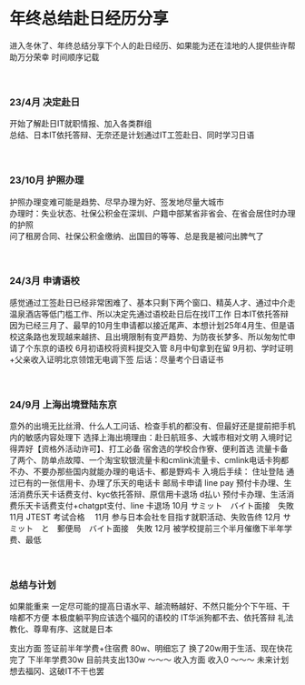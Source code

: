 # 年终总结赴日经历分享

进入冬休了、年终总结分享下个人的赴日经历、如果能为还在洼地的人提供些许帮助万分荣幸 时间顺序记载
<br><br><br>
### 23/4月 决定赴日
开始了解赴日IT就职情报、加入各类群组   
总结、日本IT依托答辩、无奈还是计划通过IT工签赴日、同时学习日语
<br><br><br>
### 23/10月 护照办理
护照办理变难可能是趋势、尽早办理为好、签发地尽量大城市   
办理时：失业状态、社保公积金在深圳、户籍中部某省非省会、在省会居住时办理的护照   
问了租房合同、社保公积金缴纳、出国目的等等、总是我是被问出脾气了
<br><br><br>
### 24/3月 申请语校
感觉通过工签赴日已经非常困难了、基本只剩下两个窗口、精英人才、通过中介走温泉酒店等低门槛工作、所以决定先通过语校赴日后在找IT工作 日本IT依托答辩 因为已经三月了、最早的10月生申请都以接近尾声、本想计划25年4月生、但是语校这条路也发现越来越挤、且出境限制有变严趋势、为防夜长梦多、所以匆匆忙申请了个东京的语校 6月初语校将资料提交入管 8月中旬拿到在留 9月初、学时证明+父亲收入证明北京领馆无电调下签 后话：尽量考个日语证书
<br><br><br>
### 24/9月 上海出境登陆东京
意外的出境无比丝滑、什么人工问话、检查手机的都没有、但最好还是提前把手机内的敏感内容处理下 选择上海出境理由：赴日航班多、大城市相对文明 入境时记得弄好【资格外活动许可】、打工必备 宿舍选的学校合作寮、便利首选 流量卡备了两个、防单点故障、一个淘宝软银流量卡和cmlink流量卡、cmlink电话卡狗都不办、不要办那些国内就能办理的电话卡、都是野鸡卡 入境后手续： 住址登陆 通过已有的一张信用卡、办理了乐天的电话卡 邮局卡申请 line pay 预付卡办理、生活消费乐天卡话费支付、kyc依托答辩、原信用卡退场 d払い 预付卡办理、生活消费乐天卡话费支付+chatgpt支付、line 卡退场 10月 サミット　バイト面接　失敗 11月 JTEST 考试合格　 11月 参与日本会社を目指す就职活动、失败告终 12月 サミット　と　郵便局　バイト面接　失敗 12月 被学校提前三个半月催缴下半年学费、最低
<br><br><br>
### 总结与计划
如果能重来 一定尽可能的提高日语水平、越流畅越好、不然只能分个下午班、干啥都不方便 本极度躺平狗应该选个福冈的语校的 IT华派狗都不去、依托答辩 礼法教化、尊卑有序、这就是日本

支出方面 签证前半年学费+住宿费 80w、明细忘了 换了20w用于生活、现在快花完了 下半年学费30w 目前共支出130w ～～～ 收入方面 收入0 ～～～ 未来计划 想去福冈、这破IT不干也罢
